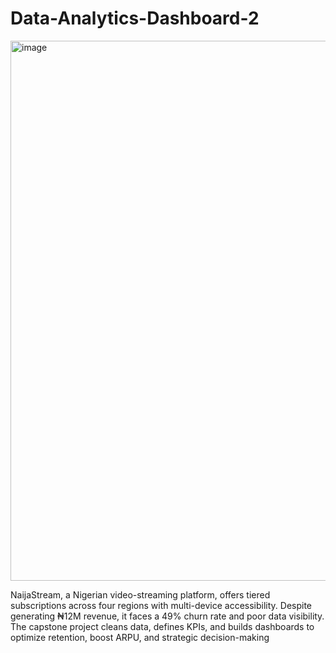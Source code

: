 # Data-Analytics-Dashboard-2

<img width="1152" height="864" alt="image" src="https://github.com/user-attachments/assets/eb56875b-e521-418a-8900-9dbd02b86115" />






NaijaStream, a Nigerian video-streaming platform, offers tiered subscriptions across four regions with multi-device accessibility. Despite generating ₦12M revenue, it faces a 49% churn rate and poor data visibility. The capstone project cleans data, defines KPIs, and builds dashboards to optimize retention, boost ARPU, and strategic decision-making
